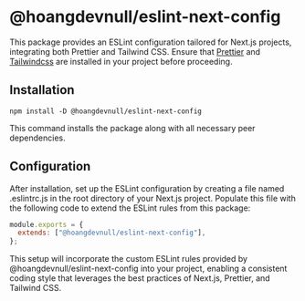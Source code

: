 # @hoangdevnull/eslint-next-config

This package provides an ESLint configuration tailored for Next.js projects, integrating both Prettier and Tailwind CSS. Ensure that [Prettier](https://prettier.io/) and [Tailwindcss](https://tailwindcss.com/) are installed in your project before proceeding.

## Installation

```shell
npm install -D @hoangdevnull/eslint-next-config
```

This command installs the package along with all necessary peer dependencies.

## Configuration

After installation, set up the ESLint configuration by creating a file named .eslintrc.js in the root directory of your Next.js project. Populate this file with the following code to extend the ESLint rules from this package:

```js
module.exports = {
  extends: ["@hoangdevnull/eslint-next-config"],
};
```

This setup will incorporate the custom ESLint rules provided by @hoangdevnull/eslint-next-config into your project, enabling a consistent coding style that leverages the best practices of Next.js, Prettier, and Tailwind CSS.
